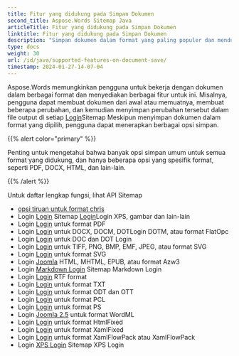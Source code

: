 ```yaml
---
title: Fitur yang didukung pada Simpan Dokumen
second_title: Aspose.Words Sitemap Java
articleTitle: Fitur yang didukung pada Simpan Dokumen
linktitle: Fitur yang didukung pada Simpan Dokumen
description: "Simpan dokumen dalam format yang paling populer dan mendukung banyak Microsoft Word Sitemap"
type: docs
weight: 30
url: /id/java/supported-features-on-document-save/
timestamp: 2024-01-27-14-07-04
---
```


Aspose.Words memungkinkan pengguna untuk bekerja dengan dokumen dalam berbagai format dan menyediakan berbagai fitur untuk ini. Misalnya, pengguna dapat membuat dokumen dari awal atau memuatnya, membuat beberapa perubahan, dan kemudian menyimpan perubahan tersebut dalam file output di setiap [Login](/words/id/java/supported-document-formats/)Sitemap Meskipun menyimpan dokumen dalam format yang dipilih, pengguna dapat menerapkan berbagai opsi simpan.

{{% alert color="primary" %}}

Penting untuk mengetahui bahwa banyak opsi simpan umum untuk semua format yang didukung, dan hanya beberapa opsi yang spesifik format, seperti PDF, DOCX, HTML, dan lain-lain.

{{% /alert %}}

Untuk daftar lengkap fungsi, lihat API Sitemap

- [opsi tiruan untuk format chris](https://reference.aspose.com/words/java/com.aspose.words/saveoptions/)
- Login [Login](https://reference.aspose.com/words/java/com.aspose.words/fixedpagesaveoptions/) Sitemap [Login](/words/id/java/converting-to-fixed-page-format/)Login XPS, gambar dan lain-lain
- Login [Login](https://reference.aspose.com/words/java/com.aspose.words/pdfsaveoptions/) untuk format PDF
- Login [Login](https://reference.aspose.com/words/java/com.aspose.words/ooxmlsaveoptions/) untuk DOCX, DOCM, DOTLogin DOTM, atau format FlatOpc
- Login [Login](https://reference.aspose.com/words/java/com.aspose.words/docsaveoptions/) untuk DOC dan DOT Login
- Login [Login](https://reference.aspose.com/words/java/com.aspose.words/imagesaveoptions/) untuk TIFF, PNG, BMP, EMF, JPEG, atau format SVG
- Login [Login](https://reference.aspose.com/words/java/com.aspose.words/svgsaveoptions/) untuk format SVG
- Login [Joomla](https://reference.aspose.com/words/java/com.aspose.words/htmlsaveoptions/) HTML, MHTML, EPUB, atau format Azw3
- Login [Markdown Login](https://reference.aspose.com/words/java/com.aspose.words/markdownsaveoptions/) Sitemap Markdown Login
- Login [Login](https://reference.aspose.com/words/java/com.aspose.words/rtfsaveoptions/) RTF format
- Login [Login](https://reference.aspose.com/words/java/com.aspose.words/txtsaveoptions/) untuk format TXT
- Login [Login](https://reference.aspose.com/words/java/com.aspose.words/odtsaveoptions/) untuk format ODT dan OTT
- Login [Login](https://reference.aspose.com/words/java/com.aspose.words/pclsaveoptions/) untuk format PCL
- Login [Login](https://reference.aspose.com/words/java/com.aspose.words/pssaveoptions/) untuk format PS
- Login [Joomla 2.5](https://reference.aspose.com/words/java/com.aspose.words/wordml2003saveoptions/) untuk format WordML
- Login [Login](https://reference.aspose.com/words/java/com.aspose.words/htmlfixedsaveoptions/) untuk format HtmlFixed
- Login [Login](https://reference.aspose.com/words/java/com.aspose.words/xamlfixedsaveoptions/) untuk format XamlFixed
- Login [Login](https://reference.aspose.com/words/java/com.aspose.words/xamlflowsaveoptions/) untuk format XamlFlowPack atau XamlFlowPack
- Login [XPS Login](https://reference.aspose.com/words/java/com.aspose.words/xpssaveoptions/) Sitemap XPS Login
